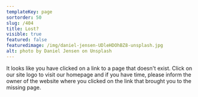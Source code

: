 ```yaml
---
templateKey: page
sortorder: 50
slug: /404
title: Lost?
visible: true
featured: false
featuredimage: /img/daniel-jensen-UDleHDOhBZ8-unsplash.jpg
alt: photo by Daniel Jensen on Unsplash
---
```

It looks like you have clicked on a link to a page that doesn't exist. Click on our site logo to visit our homepage and if you have time, please inform the owner of the website where you clicked on the link that brought you to the missing page. 

